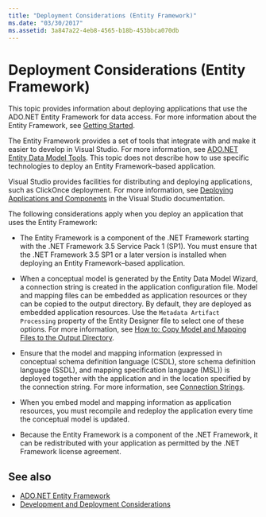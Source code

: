 ```yaml
---
title: "Deployment Considerations (Entity Framework)"
ms.date: "03/30/2017"
ms.assetid: 3a847a22-4eb8-4565-b18b-453bbca070db
---
```

# Deployment Considerations (Entity Framework)
This topic provides information about deploying applications that use the ADO.NET Entity Framework for data access. For more information about the Entity Framework, see [Getting Started](../../../../../docs/framework/data/adonet/ef/getting-started.md).  
  
 The Entity Framework provides a set of tools that integrate with and make it easier to develop in Visual Studio. For more information, see [ADO.NET Entity Data Model Tools](https://docs.microsoft.com/previous-versions/dotnet/netframework-4.0/bb399249(v=vs.100)). This topic does not describe how to use specific technologies to deploy an Entity Framework–based application.  
  
 Visual Studio provides facilities for distributing and deploying applications, such as ClickOnce deployment. For more information, see [Deploying Applications and Components](/visualstudio/deployment/deploying-applications-services-and-components) in the Visual Studio documentation.  
  
 The following considerations apply when you deploy an application that uses the Entity Framework:  
  
-   The Entity Framework is a component of the .NET Framework starting with the .NET Framework 3.5 Service Pack 1 (SP1). You must ensure that the .NET Framework 3.5 SP1 or a later version is installed when deploying an Entity Framework–based application.  
  
-   When a conceptual model is generated by the Entity Data Model Wizard, a connection string is created in the application configuration file. Model and mapping files can be embedded as application resources or they can be copied to the output directory. By default, they are deployed as embedded application resources. Use the `Metadata Artifact Processing` property of the Entity Designer file to select one of these options. For more information, see [How to: Copy Model and Mapping Files to the Output Directory](https://docs.microsoft.com/previous-versions/dotnet/netframework-4.0/cc716709(v=vs.100)).  
  
-   Ensure that the model and mapping information (expressed in conceptual schema definition language (CSDL), store schema definition language (SSDL), and mapping specification language (MSL)) is deployed together with the application and in the location specified by the connection string. For more information, see [Connection Strings](../../../../../docs/framework/data/adonet/ef/connection-strings.md).  
  
-   When you embed model and mapping information as application resources, you must recompile and redeploy the application every time the conceptual model is updated.  
  
-   Because the Entity Framework is a component of the .NET Framework, it can be redistributed with your application as permitted by the .NET Framework license agreement.  
  
## See also

- [ADO.NET Entity Framework](../../../../../docs/framework/data/adonet/ef/index.md)
- [Development and Deployment Considerations](../../../../../docs/framework/data/adonet/ef/development-and-deployment-considerations.md)
